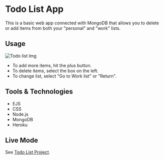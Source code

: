 # Todo List App

This is a basic web app connected with MongoDB that allows you to delete or add items from both your "personal" and "work" lists.

## Usage

![Todo list Img](https://i.ibb.co/NxGZvr7/Todo-list-project.png)

* To add more items, hit the plus button.
* To delete items, select the box on the left.
* To change list, select "Go to Work list" or "Return".

## Tools & Technologies

* EJS  
* CSS
* Node.js
* MongoDB
* Heroku

## Live Mode

See [Todo List Project](https://todolist-steph.herokuapp.com/).
